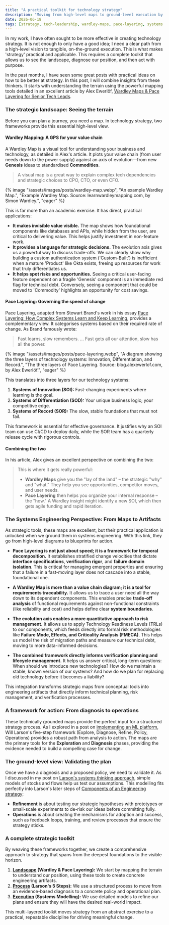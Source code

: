 ```yaml
---
title: "A practical toolkit for technology strategy"
description: "Moving from high-level maps to ground-level execution by combining Wardley Maps, Pace Layering, and structured strategy frameworks."
date: 2026-06-18
tags: [strategy, tech-leadership, wardley-maps, pace-layering, systems engineering, systems-thinking]
---
```


In my work, I have often sought to be more effective in creating technology strategy. It is not enough to only have a good idea; I need a clear path from a high-level vision to tangible, on-the-ground execution. This is what makes 'strategy' practical and applicable. This requires a complete toolkit that allows us to see the landscape, diagnose our position, and then act with purpose.

In the past months, I have seen some great posts with practical ideas on how to be better at strategy. In this post, I will combine insights from these thinkers. It starts with understanding the terrain using the powerful mapping tools detailed in an excellent article by Alex Ewerlöf, [Wardley Maps & Pace Layering for Senior Tech Leads](https://blog.alexewerlof.com/p/wardley-maps-and-pace-layering-for).

### The strategic landscape: Seeing the terrain

Before you can plan a journey, you need a map. In technology strategy, two frameworks provide this essential high-level view.

#### Wardley Mapping: A GPS for your value chain

A Wardley Map is a visual tool for understanding your business and technology, as detailed in Alex's article. It plots your value chain (from user needs down to the power supply) against an axis of evolution—from new **Genesis** ideas to standardised **Commodities**.

> A visual map is a great way to explain complex tech dependencies and strategic choices to CPO, CTO, or even CFO.

{% image "/assets/images/posts/wardley-map.webp", "An example Wardley Map.", "Example Wardley Map. Source: learnwardleymapping.com, by Simon Wardley.", "eager" %}

This is far more than an academic exercise. It has direct, practical applications:
*   **It makes invisible value visible.** The map shows how foundational components like databases and APIs, while hidden from the user, are critical to delivering value. This helps justify investment in non-feature work.
*   **It provides a language for strategic decisions.** The evolution axis gives us a powerful way to discuss trade-offs. We can clearly show why building a custom authentication system ('Custom-Built') is inefficient when a mature 'Product' like Okta exists, freeing up resources for work that truly differentiates us.
*   **It helps spot risks and opportunities.** Seeing a critical user-facing feature dependent on a fragile 'Genesis' component is an immediate red flag for technical debt. Conversely, seeing a component that could be moved to 'Commodity' highlights an opportunity for cost savings.

#### Pace Layering: Governing the speed of change

Pace Layering, adapted from Stewart Brand's work in his essay [Pace Layering: How Complex Systems Learn and Keep Learning](https://jods.mitpress.mit.edu/pub/issue3-brand/release/2), provides a complementary view. It categorises systems based on their required rate of change. As Brand famously wrote:

> Fast learns, slow remembers. ... Fast gets all our attention, slow has all the power.

{% image "/assets/images/posts/pace-layering.webp", "A diagram showing the three layers of technology systems: Innovation, Differentiation, and Record.", "The three layers of Pace Layering. Source: blog.alexewerlof.com, by Alex Ewerlöf.", "eager" %}

This translates into three layers for our technology systems:
1.  **Systems of Innovation (SOI):** Fast-changing experiments where learning is the goal.
2.  **Systems of Differentiation (SOD):** Your unique business logic; your competitive edge.
3.  **Systems of Record (SOR):** The slow, stable foundations that must not fail.

This framework is essential for effective governance. It justifies why an SOI team can use CI/CD to deploy daily, while the SOR team has a quarterly release cycle with rigorous controls.

#### Combining the two

In his article, Alex gives an excellent perspective on combining the two:

> This is where it gets really powerful:
>   - **Wardley Maps** give you the "lay of the land" – the strategic "why" and "what." They help you see opportunities, competitor moves, and user needs.
>   - **Pace Layering** then helps you organize your internal response – the "how." A Wardley insight might identify a new SOI, which then gets agile funding and rapid iteration.

### The Systems Engineering Perspective: From Maps to Artifacts

As strategic tools, these maps are excellent, but their practical application is unlocked when we ground them in systems engineering. With this link, they go from high-level diagrams to blueprints for action.

*   **Pace Layering is not just about speed; it is a framework for temporal decomposition.** It establishes stratified change velocities that dictate **interface specifications**, **verification rigor**, and **failure domain isolation**. This is critical for managing emergent properties and ensuring that a failure in a fast-moving layer does not cascade into a stable, foundational one.

*   **A Wardley Map is more than a value chain diagram; it is a tool for requirements traceability.** It allows us to trace a user need all the way down to its dependent components. This enables precise **trade-off analysis** of functional requirements against non-functional constraints (like reliability and cost) and helps define clear **system boundaries**.

*   **The evolution axis enables a more quantitative approach to risk management.** It allows us to apply Technology Readiness Levels (TRLs) to our components, which feeds directly into formal risk methodologies like **Failure Mode, Effects, and Criticality Analysis (FMECA)**. This helps us model the risk of migration paths and measure our technical debt, moving to more data-informed decisions.

*   **The combined framework directly informs verification planning and lifecycle management.** It helps us answer critical, long-term questions: When should we introduce new technologies? How do we maintain a stable, known version of our systems? And how do we plan for replacing old technology before it becomes a liability?

This integration transforms strategic maps from conceptual tools into engineering artifacts that directly inform technical planning, risk management, and verification processes.

### A framework for action: From diagnosis to operations

These technically grounded maps provide the perfect input for a structured strategy process. As I explored in a post on [implementing an ML platform](/blog/actionable-strategy-implementing-an-ml-platform-in-an-energy-business/), Will Larson's five-step framework (Explore, Diagnose, Refine, Policy, Operations) provides a robust path from analysis to action. The maps are the primary tools for the **Exploration** and **Diagnosis** phases, providing the evidence needed to build a compelling case for change.

### The ground-level view: Validating the plan

Once we have a diagnosis and a proposed policy, we need to validate it. As I discussed in my post on [Larson's systems thinking approach](/blog/inspiring-persons-will-larsons-systems-thinking-approach-to-engineering-strategy/), simple models of stocks and flows help us test our assumptions. This modelling fits perfectly into Larson's later steps of [Components of an Engineering strategy](/blog/actionable-strategy-implementing-an-ml-platform-in-an-energy-business/):

*   **Refinement** is about testing our strategic hypotheses with prototypes or small-scale experiments to de-risk our ideas before committing fully.
*   **Operations** is about creating the mechanisms for adoption and success, such as feedback loops, training, and review processes that ensure the strategy sticks.

### A complete strategic toolkit

By weaving these frameworks together, we create a comprehensive approach to strategy that spans from the deepest foundations to the visible horizon.

1.  **[Landscape](#the-strategic-landscape-seeing-the-terrain) (Wardley & Pace Layering):** We start by mapping the terrain to understand our position, using these tools to create concrete engineering artifacts.
2.  **[Process](/blog/actionable-strategy-implementing-an-ml-platform-in-an-energy-business/) (Larson's 5 Steps):** We use a structured process to move from an evidence-based diagnosis to a concrete policy and operational plan.
3.  **[Execution](/blog/inspiring-persons-will-larsons-systems-thinking-approach-to-engineering-strategy/) (Systems Modelling):** We use detailed models to refine our plans and ensure they will have the desired real-world impact.

This multi-layered toolkit moves strategy from an abstract exercise to a practical, repeatable discipline for driving meaningful change.
